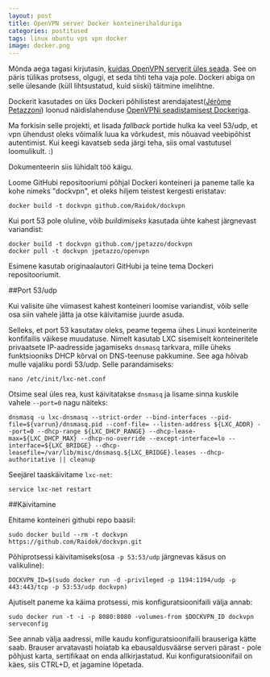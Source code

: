 ```yaml
---
layout: post
title: OpenVPN server Docker konteinerihalduriga
categories: postitused
tags: linux ubuntu vps vpn docker
image: docker.png
---
```

Mõnda aega tagasi kirjutasin, [kuidas OpenVPN serverit üles seada](/postitused/vpn-serveri-ulesseadmine/). See on päris tülikas protsess, olgugi, et seda tihti teha vaja pole. Dockeri abiga on selle ülesande (küll lihtsustatud, kuid siiski) täitmine imelihtne.

Dockerit kasutades on üks Dockeri põhilistest arendajatest([Jérôme Petazzoni](https://github.com/jpetazzo)) loonud näidislahenduse [OpenVPNi seadistamisest Dockeriga](https://github.com/jpetazzo/dockvpn).

Ma forkisin selle projekti, et lisada _fallback_ portide hulka ka veel 53/udp, et vpn ühendust oleks võimalik luua ka võrkudest, mis nõuavad veebipõhist autentimist. Kui keegi kavatseb seda järgi teha, siis omal vastutusel loomulikult. :)

Dokumenteerin siis lühidalt töö käigu.

Loome GitHubi repositooriumi põhjal Dockeri konteineri ja paneme talle ka kohe nimeks "dockvpn", et oleks hiljem teistest kergesti eristatav:

    docker build -t dockvpn github.com/Raidok/dockvpn

Kui port 53 pole oluline, võib _buildimiseks_ kasutada ühte kahest järgnevast variandist:

    docker build -t dockvpn github.com/jpetazzo/dockvpn
    docker pull -t dockvpn jpetazzo/openvpn

Esimene kasutab originaalautori GitHubi ja teine tema Dockeri repositooriumit.

##Port 53/udp

Kui valisite ühe viimasest kahest konteineri loomise variandist, võib selle osa siin vahele jätta ja otse käivitamise juurde asuda.

Selleks, et port 53 kasutatav oleks, peame tegema ühes Linuxi konteinerite konfifailis väikese muudatuse. Nimelt kasutab LXC sisemiselt konteineritele privaatsete IP-aadresside jagamiseks `dnsmasq` tarkvara, mille üheks funktsiooniks DHCP kõrval on DNS-teenuse pakkumine. See aga hõivab mulle vajaliku pordi 53/udp. Selle parandamiseks:

    nano /etc/init/lxc-net.conf

Otsime seal üles rea, kust käivitatakse `dnsmasq` ja lisame sinna kuskile vahele `--port=0` nagu näiteks:

    dnsmasq -u lxc-dnsmasq --strict-order --bind-interfaces --pid-file=${varrun}/dnsmasq.pid --conf-file= --listen-address ${LXC_ADDR} --port=0 --dhcp-range ${LXC_DHCP_RANGE} --dhcp-lease-max=${LXC_DHCP_MAX} --dhcp-no-override --except-interface=lo --interface=${LXC_BRIDGE} --dhcp-leasefile=/var/lib/misc/dnsmasq.${LXC_BRIDGE}.leases --dhcp-authoritative || cleanup

Seejärel taaskäivitame `lxc-net`:

    service lxc-net restart


##Käivitamine

Ehitame konteineri githubi repo baasil:

    sudo docker build --rm -t dockvpn https://github.com/Raidok/dockvpn.git

Põhiprotsessi käivitamiseks(osa `-p 53:53/udp` järgnevas käsus on valikuline):

    DOCKVPN_ID=$(sudo docker run -d -privileged -p 1194:1194/udp -p 443:443/tcp -p 53:53/udp dockvpn)

Ajutiselt paneme ka käima protsessi, mis konfiguratsioonifaili välja annab:

    sudo docker run -t -i -p 8080:8080 -volumes-from $DOCKVPN_ID dockvpn serveconfig

See annab välja aadressi, mille kaudu konfiguratsioonifaili brauseriga kätte saab. Brauser arvatavasti hoiatab ka ebausaldusväärse serveri pärast - pole põhjust karta, sertifikaat on enda allkirjastatud. Kui konfiguratsioonifail on käes, siis CTRL+D, et jagamine lõpetada.

